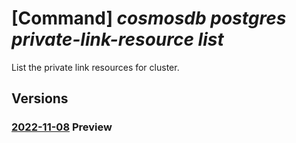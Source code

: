 # [Command] _cosmosdb postgres private-link-resource list_

List the private link resources for cluster.

## Versions

### [2022-11-08](/Resources/mgmt-plane/L3N1YnNjcmlwdGlvbnMve30vcmVzb3VyY2Vncm91cHMve30vcHJvdmlkZXJzL21pY3Jvc29mdC5kYmZvcnBvc3RncmVzcWwvc2VydmVyZ3JvdXBzdjIve30vcHJpdmF0ZWxpbmtyZXNvdXJjZXM=/2022-11-08.xml) **Preview**

<!-- mgmt-plane /subscriptions/{}/resourcegroups/{}/providers/microsoft.dbforpostgresql/servergroupsv2/{}/privatelinkresources 2022-11-08 -->
